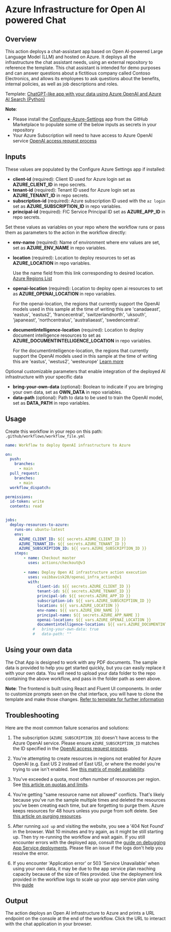 # Azure Infrastructure for Open AI powered Chat

## Overview

This action deploys a chat-assistant app based on Open AI-powered Large Language Model (LLM) and hosted on Azure. It deploys all the infrastructure the chat assistant needs, using an external repository to reference the template. This chat assistant is intended for demo purposes and can answer questions about a fictitious company called Contoso Electronics, and allows its employees to ask questions about the benefits, internal policies, as well as job descriptions and roles.

Template: [ChatGPT-like app with your data using Azure OpenAI and Azure AI Search (Python)](https://github.com/Azure-Samples/azure-search-openai-demo)

**Note**: 
- Please install the [Configure-Azure-Settings](https://github.com/apps/configure-azure-settings) app from the GitHub Marketplace to populate some of the below inputs as secrets in your repository
- Your Azure Subscription will need to have access to Azure OpenAI service [OpenAI access request process](https://aka.ms/oai/access)
## Inputs

These values are populated by the Configure Azure Settings app if installed:

- **client-id** (required): Client ID used for Azure login set as **AZURE_CLIENT_ID** in repo secrets.
- **tenant-id** (required): Tenant ID used for Azure login set as **AZURE_TENANT_ID** in repo secrets.
- **subscription-id** (required): Azure subscription ID used with the `az login` set as **AZURE_SUBSCRIPTION_ID** in repo variables.
- **principal-id** (required): FIC Service Principal ID set as **AZURE_APP_ID** in repo secrets.

Set these values as variables on your repo where the workflow runs or pass them as parameters to the action in the workflow directly:

- **env-name** (required): Name of environment where env values are set, set as **AZURE_ENV_NAME** in repo variables.
- **location** (required): Location to deploy resources to set as **AZURE_LOCATION** in repo variables.

  Use the name field from this link corresponding to desired location. [Azure Regions List](https://gist.github.com/ausfestivus/04e55c7d80229069bf3bc75870630ec8)

- **openai-location** (required): Location to deploy open ai resources to set as **AZURE_OPENAI_LOCATION** in repo variables.

  For the openai-location, the regions that currently support the OpenAI models used in this sample at the time of writing this are 'canadaeast', 'eastus', 'eastus2', 'francecentral', 'switzerlandnorth', 'uksouth', 'japaneast', 'northcentralus', 'australiaeast', 'swedencentral'.

- **documentintelligence-location** (required): Location to deploy document intelligence resources to set as **AZURE_DOCUMENTINTELLIGENCE_LOCATION** in repo variables.

  For the documentintelligence-location, the regions that currently support the OpenAI models used in this sample at the time of writing this are 'eastus', 'westus2', 'westeurope' [Learn more](https://learn.microsoft.com/azure/ai-services/document-intelligence/concept-layout)

Optional customizable parameters that enable integration of the deployed AI infrastructure with your specific data
- **bring-your-own-data** (optional): Boolean to indicate if you are bringing your own data, set as **OWN_DATA** in repo variables.
- **data-path** (optional): Path to data to be used to train the OpenAI model, set as **DATA_PATH** in repo variables.

## Usage

Create this workflow in your repo on this path: `.github/workflows/workflow_file.yml`

```yaml
name: Workflow to deploy OpenAI infrastructure to Azure

on:
  push:
    branches:
      - main
  pull_request:
    branches:
      - main
  workflow_dispatch:

permissions:
  id-token: write
  contents: read


jobs:
  deploy-resources-to-azure:
    runs-on: ubuntu-latest
    env:
      AZURE_CLIENT_ID: ${{ secrets.AZURE_CLIENT_ID }}
      AZURE_TENANT_ID: ${{ secrets.AZURE_TENANT_ID }}
      AZURE_SUBSCRIPTION_ID: ${{ vars.AZURE_SUBSCRIPTION_ID }}
    steps:
        - name: Checkout master
          uses: actions/checkout@v3
          
        - name: Deploy Open AI infrastructure action execution
          uses: vaibbavisk20/openai_infra_action@v1
          with:
              client-id: ${{ secrets.AZURE_CLIENT_ID }}
              tenant-id: ${{ secrets.AZURE_TENANT_ID }}
              principal-id: ${{ secrets.AZURE_APP_ID }}
              subscription-id: ${{ vars.AZURE_SUBSCRIPTION_ID }}
              location: ${{ vars.AZURE_LOCATION }}
              env-name: ${{ vars.AZURE_ENV_NAME }}
              principal-name: ${{ secrets.AZURE_APP_NAME }}
              openai-location: ${{ vars.AZURE_OPENAI_LOCATION }}
              documentintelligence-location: ${{ vars.AZURE_DOCUMENTINTELLIGENCE_LOCATION }}
            #   bring-your-own-data: true
            #   data-path: ""

```
## Using your own data

The Chat App is designed to work with any PDF documents. The sample data is provided to help you get started quickly, but you can easily replace it with your own data. You will need to upload your data folder to the repo containing the above workflow, and pass in the folder path as seen above.

**Note**: The frontend is built using React and Fluent UI components. In order to customize prompts seen on the chat interface, you will have to clone the template and make those changes. [Refer to template for further information](https://github.com/Azure-Samples/azure-search-openai-demo)

## Troubleshooting

Here are the most common failure scenarios and solutions:

1. The subscription (`AZURE_SUBSCRIPTION_ID`) doesn't have access to the Azure OpenAI service. Please ensure `AZURE_SUBSCRIPTION_ID` matches the ID specified in the [OpenAI access request process](https://aka.ms/oai/access).

1. You're attempting to create resources in regions not enabled for Azure OpenAI (e.g. East US 2 instead of East US), or where the model you're trying to use isn't enabled. See [this matrix of model availability](https://aka.ms/oai/models).

1. You've exceeded a quota, most often number of resources per region. See [this article on quotas and limits](https://aka.ms/oai/quotas).

1. You're getting "same resource name not allowed" conflicts. That's likely because you've run the sample multiple times and deleted the resources you've been creating each time, but are forgetting to purge them. Azure keeps resources for 48 hours unless you purge from soft delete. See [this article on purging resources](https://learn.microsoft.com/azure/cognitive-services/manage-resources?tabs=azure-portal#purge-a-deleted-resource).

1. After running `azd up` and visiting the website, you see a '404 Not Found' in the browser. Wait 10 minutes and try again, as it might be still starting up. Then try re-running the workflow and wait again. If you still encounter errors with the deployed app, consult the [guide on debugging App Service deployments](docs/appservice.md). Please file an issue if the logs don't help you resolve the error.

1. If you encounter 'Application error' or 503 'Service Unavailable' when using your own data, it may be due to the app service plan reaching capacity because of the size of files provided. Use the deployment link provided in the workflow logs to scale up your app service plan using this [guide](https://learn.microsoft.com/en-us/azure/app-service/manage-scale-up)

## Output

The action deploys an Open AI infrastructure to Azure and prints a URL endpoint on the console at the end of the workflow. Click the URL to interact with the chat application in your browser.
